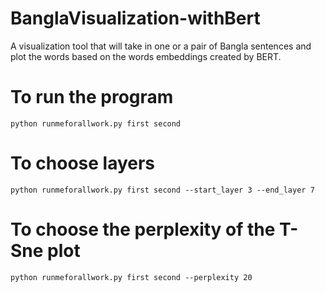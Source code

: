 # BanglaVisualization-withBert
A visualization tool that will take in one or a pair of Bangla sentences and plot the words based on the words embeddings created by BERT.

# To run the program

```
python runmeforallwork.py first second

```

# To choose layers
```
python runmeforallwork.py first second --start_layer 3 --end_layer 7

```

# To choose the perplexity of the T-Sne plot
```
python runmeforallwork.py first second --perplexity 20

```

